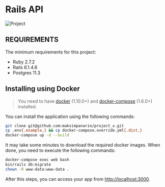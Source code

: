 Rails API
================================

![Project](https://github.com/maksimpanarin/project_x/workflows/Project/badge.svg?branch=master)

REQUIREMENTS
------------

The minimum requirements for this project:

- Ruby 2.7.2
- Rails 6.1.4.6
- Postgres 11.3

Installing using Docker
-----------------------

> You need to have [docker](http://www.docker.com) (1.10.0+) and
[docker-compose](https://docs.docker.com/compose/install/) (1.6.0+) installed.

You can install the application using the following commands:

```bash
git clone git@github.com:maksimpanarin/project_x.git
cp .env{.example,} && cp docker-compose.override.yml{.dist,}
docker-compose up -d --build
```

It may take some minutes to download the required docker images. When
done, you need to execute the following commands:

```sh
docker-compose exec web bash
bin/rails db:migrate
chown -R www-data:www-data .
```

After this steps, you can access your app from [http://localhost:3000](http://localhost:3000).
